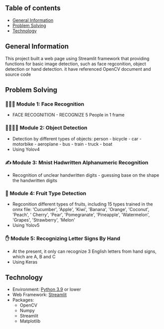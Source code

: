 ## Table of contents
* [General Information](#general-information)
* [Problem Solving](#problem-solving)
* [Technology](#technology)

## General Information
This project built a web page using Streamlit framework that providing functions for basic image detection, such as face regconition, object detection or hand detection. it have referenced OpenCV document and source code

## Problem Solving
### 🧑‍🤝‍🧑 Module 1: Face Recognition
* FACE RECOGNITION - RECOGNIZE 5 People in 1 frame

### 👨‍👩‍👧‍👦 Module 2: Object Detection
* Detection by different types of objects: person - bicycle - car - motorbike - aeroplane - bus - train - truck - boat
* Using Yolov4

### ✍️ Module 3: Mnist Hadwritten Alphanumeric Recognition
* Recognition of unclear handwritten digits - guessing base on the shape the handwritten digits

### 🍉 Module 4: ️Fruit Type Detection
* Regconition different types of fruits, including 15 types trained in the onnx file: 'Cucumber', 'Apple', 'Kiwi', 'Banana', 'Orange', 'Coconut', 'Peach', ' Cherry', 'Pear', 'Pomegranate', 'Pineapple', 'Watermelon', 'Grapes', 'Strawberry', 'Melon'
* Using Yolov5

### ✋ Module 5: Recognizing Letter Signs By Hand
* At the present, it only can recognize 3 English letters from hand signs, which are A, B and C
* Using Keras

## Technology
* Environment: [Python 3.9](https://www.python.org/downloads/release/python-3913/) or lower
* Web Framework: [Streamlit](https://streamlit.io/)
* Packages: 
    + OpenCV
    + Numpy
    + Streamlit
    + Matplotlib
